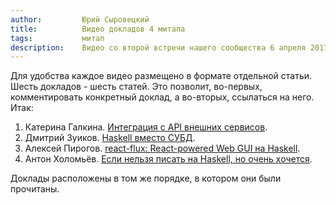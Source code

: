 ```yaml
---
author:         Юрий Сыровецкий
title:          Видео докладов 4 митапа
tags:           митап
description:    Видео со второй встречи нашего сообщества 6 апреля 2017 года.
---
```


Для удобства каждое видео размещено в формате отдельной статьи.
Шесть докладов - шесть статей.
Это позволит, во-первых, комментировать конкретный доклад, а во-вторых,
ссылаться на него.
Итак:

1.  Катерина Галкина.
    [Интеграция с API внешних сервисов](/posts/talks/2017/04/06/external-api-integration.html).
2.  Дмитрий Зуиков.
    [Haskell вместо СУБД](/posts/talks/2017/04/06/haskell-as-db.html).
3.  Алексей Пирогов.
    [react-flux: React-powered Web GUI на Haskell](/posts/talks/2017/04/06/react-flux-gui-for-haskell.html).
4.  Антон Холомьёв.
    [Если нельзя писать на Haskell, но очень хочется](/posts/talks/2017/04/06/haskell-anyway.html).

Доклады расположены в том же порядке, в котором они были прочитаны.
